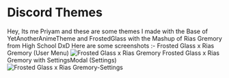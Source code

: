 # Discord Themes
Hey, Its me Priyam and these are some themes I made with the Base of YetAnotherAnimeTheme and FrostedGlass with the Mashup of Rias Gremory from High School DxD
Here are some screenshots :-
Frosted Glass x Rias Gremory (User Menu)
![Frosted Glass x Rias Gremory](https://imgur.com/2mFYgwz.jpg)
Frosted Glass x Rias Gremory with SettingsModal (Settings)
![Frosted Glass x Rias Gremory-Settings](https://imgur.com/sqOlWUP.jps)
